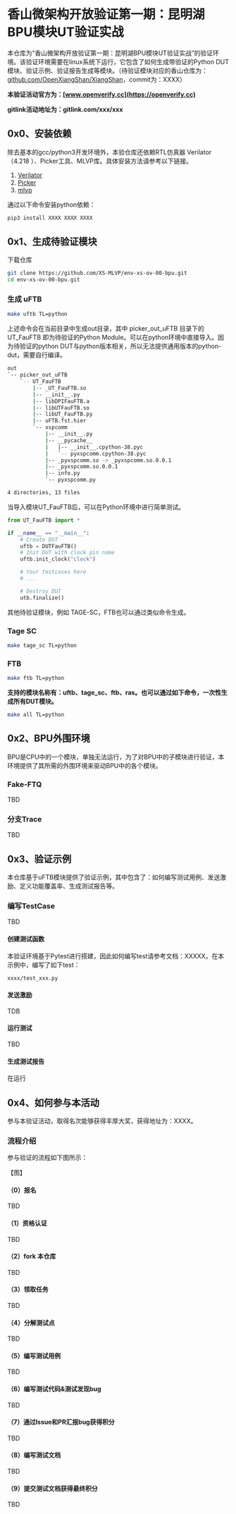 # 香山微架构开放验证第一期：昆明湖BPU模块UT验证实战

本仓库为“香山微架构开放验证第一期：昆明湖BPU模块UT验证实战”的验证环境。该验证环境需要在linux系统下运行，它包含了如何生成带验证的Python DUT模块、验证示例、验证报告生成等模块。（待验证模块对应的香山仓库为：[github.com/OpenXiangShan/XiangShan](https://github.com/OpenXiangShan/XiangShan)，commit为：XXXX）

**本验证活动官方为：[www.openverify.cc](https://openverify.cc)**

**gitlink活动地址为：gitlink.com/xxx/xxx**


## 0x0、安装依赖

除去基本的gcc/python3开发环境外，本验仓库还依赖RTL仿真器 Verilator（4.218 ）、Picker工具、MLVP库。具体安装方法请参考以下链接。

1. [Verilator](https://www.veripool.org/projects/verilator/wiki/Installing)
2. [Picker](https://github.com/XS-MLVP/picker)
3. [mlvp](https://github.com/XS-MLVP/mlvp)

通过以下命令安装python依赖：
```bash
pip3 install XXXX XXXX XXXX
```

## 0x1、生成待验证模块

下载仓库

```bash
git clone https://github.com/XS-MLVP/env-xs-ov-00-bpu.git
cd env-xs-ov-00-bpu.git
```

### 生成 uFTB

```bash
make uftb TL=python
```

上述命令会在当前目录中生成out目录，其中 picker_out_uFTB 目录下的 UT_FauFTB 即为待验证的Python Module。可以在python环境中直接导入。因为待验证的python DUT与python版本相关，所以无法提供通用版本的python-dut，需要自行编译。

```bash
out
`-- picker_out_uFTB
    `-- UT_FauFTB
        |-- _UT_FauFTB.so
        |-- __init__.py
        |-- libDPIFauFTB.a
        |-- libUTFauFTB.so
        |-- libUT_FauFTB.py
        |-- uFTB.fst.hier
        `-- xspcomm
            |-- __init__.py
            |-- __pycache__
            |   |-- __init__.cpython-38.pyc
            |   `-- pyxspcomm.cpython-38.pyc
            |-- _pyxspcomm.so -> _pyxspcomm.so.0.0.1
            |-- _pyxspcomm.so.0.0.1
            |-- info.py
            `-- pyxspcomm.py

4 directories, 13 files
```

当导入模块UT_FauFTB后，可以在Python环境中进行简单测试。

```python
from UT_FauFTB import *

if __name__ == "__main__":
    # Create DUT
    uftb = DUTFauFTB()
    # Init DUT with clock pin name
    uftb.init_clock("clock")

    # Your testcases here
    # ...

    # Destroy DUT
    utb.finalize()
```

其他待验证模块，例如 TAGE-SC，FTB也可以通过类似命令生成。

### Tage SC

```bash
make tage_sc TL=python
```

### FTB

```bash
make ftb TL=python
```

**支持的模块名称有：uftb、tage_sc、ftb、ras。也可以通过如下命令，一次性生成所有DUT模块。**

```bash
make all TL=python
```

## 0x2、BPU外围环境

BPU是CPU中的一个模块，单独无法运行，为了对BPU中的子模块进行验证，本环境提供了其所需的外围环境来驱动BPU中的各个模块。

### Fake-FTQ

TBD

### 分支Trace

TBD


## 0x3、验证示例

本仓库基于uFTB模块提供了验证示例，其中包含了：如何编写测试用例、发送激励、定义功能覆盖率、生成测试报告等。

### 编写TestCase

TBD

#### 创建测试函数

本验证环境基于Pytest进行搭建，因此如何编写test请参考文档：XXXXX。在本示例中，编写了如下test：

```bash
xxxx/test_xxx.py
```

#### 发送激励

TDB

#### 运行测试

TBD

#### 生成测试报告

在运行

## 0x4、如何参与本活动

参与本验证活动，取得名次能够获得丰厚大奖，获得地址为：XXXX。

### 流程介绍

参与验证的流程如下图所示：

【图】

#### （0）报名

TBD

#### （1）资格认证

TBD

#### （2）fork 本仓库

TBD

#### （3）领取任务

TBD

#### （4）分解测试点

TBD

#### （5）编写测试用例

TBD

#### （6）编写测试代码&测试发现bug

TBD

#### （7）通过Issue和PR汇报bug获得积分

TBD

#### （8）编写测试文档

TBD

#### （9）提交测试文档获得最终积分

TBD

